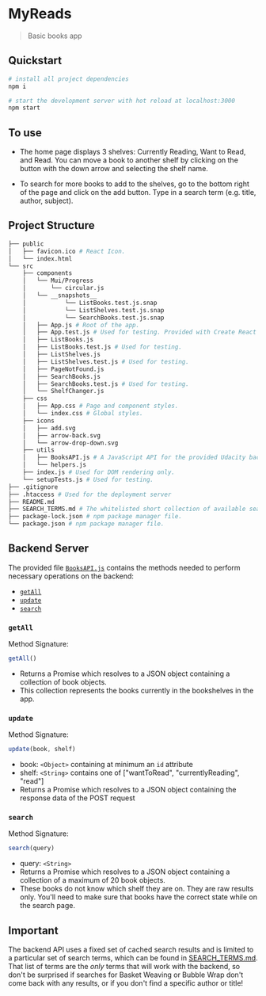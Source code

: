# MyReads

> Basic books app

## Quickstart

```bash
# install all project dependencies
npm i

# start the development server with hot reload at localhost:3000
npm start

```

## To use

* The home page displays 3 shelves: Currently Reading, Want to Read, and Read. You can move a book to another shelf by clicking on the button with the down arrow and selecting the shelf name.

* To search for more books to add to the shelves, go to the bottom right of the page and click on the add button. Type in a search term (e.g. title, author, subject).

## Project Structure
```bash
├── public
│   ├── favicon.ico # React Icon.
│   └── index.html
└── src
	├── components
	│   └── Mui/Progress
	│   	└── circular.js
	│   └── __snapshots__
	│   		└── ListBooks.test.js.snap
	│   		└── ListShelves.test.js.snap
	│   		└── SearchBooks.test.js.snap
	│   ├── App.js # Root of the app.
	│   ├── App.test.js # Used for testing. Provided with Create React App.
	│   ├── ListBooks.js
	│   ├── ListBooks.test.js # Used for testing.
	│   ├── ListShelves.js
	│   ├── ListShelves.test.js # Used for testing.
	│   ├── PageNotFound.js
	│   ├── SearchBooks.js
	│   ├── SearchBooks.test.js # Used for testing.
	│   └── ShelfChanger.js
	├── css
	│   ├── App.css # Page and component styles.
	│   └── index.css # Global styles.
	├── icons
	│   ├── add.svg
	│   ├── arrow-back.svg
	│   └── arrow-drop-down.svg
	├── utils
	│   ├── BooksAPI.js # A JavaScript API for the provided Udacity backend. Instructions for the methods are below.
	│   └── helpers.js
	├── index.js # Used for DOM rendering only.
	└── setupTests.js # Used for testing.
├── .gitignore
├── .htaccess # Used for the deployment server
├── README.md
├── SEARCH_TERMS.md # The whitelisted short collection of available search terms to use with the app.
├── package-lock.json # npm package manager file.
└── package.json # npm package manager file.
```

## Backend Server

The provided file [`BooksAPI.js`](src/BooksAPI.js) contains the methods needed to perform necessary operations on the backend:

* [`getAll`](#getall)
* [`update`](#update)
* [`search`](#search)

### `getAll`

Method Signature:

```js
getAll()
```

* Returns a Promise which resolves to a JSON object containing a collection of book objects.
* This collection represents the books currently in the bookshelves in the app.

### `update`

Method Signature:

```js
update(book, shelf)
```

* book: `<Object>` containing at minimum an `id` attribute
* shelf: `<String>` contains one of ["wantToRead", "currentlyReading", "read"]
* Returns a Promise which resolves to a JSON object containing the response data of the POST request

### `search`

Method Signature:

```js
search(query)
```

* query: `<String>`
* Returns a Promise which resolves to a JSON object containing a collection of a maximum of 20 book objects.
* These books do not know which shelf they are on. They are raw results only. You'll need to make sure that books have the correct state while on the search page.

## Important
The backend API uses a fixed set of cached search results and is limited to a particular set of search terms, which can be found in [SEARCH_TERMS.md](SEARCH_TERMS.md). That list of terms are the _only_ terms that will work with the backend, so don't be surprised if searches for Basket Weaving or Bubble Wrap don't come back with any results, or if you don't find a specific author or title!
